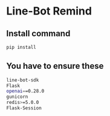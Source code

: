 # Line-Bot Remind

## Install command

```sh
pip install
```
## You have to ensure these

```sh
line-bot-sdk
Flask
openai==0.28.0
gunicorn
redis>=5.0.0
Flask-Session
```
